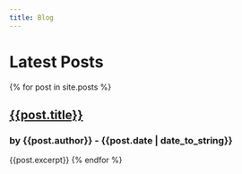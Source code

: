 ```yaml
---
title: Blog
---
```

# Latest Posts

{% for post in site.posts %}
## [{{post.title}}]({{post.url}})
### by {{post.author}} - {{post.date | date_to_string}}
{{post.excerpt}}
{% endfor %}